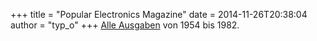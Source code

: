 +++
title = "Popular Electronics Magazine"
date = 2014-11-26T20:38:04
author = "typ_o"
+++
[Alle
Ausgaben](http://www.americanradiohistory.com/Popular-Electronics-Guide.htm)
von 1954 bis 1982.
